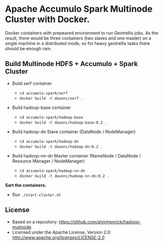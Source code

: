 # Apache Accumulo Spark Multinode Cluster with Docker.

Docker containers with prepeared environment to run Geotrellis jobs.
As the result, there would be three containers (two slaves and one master) on a single machine in a distributed mode,
so for heavy geotrellis tasks there should be enough ram.

Build Multinode HDFS + Accumulo + Spark Cluster
------------------------------

* Build serf container
  * `cd accumulo-spark/serf`
  * `docker build -t daunnc/serf .`

* Build hadoop-base container
  * `cd accumulo-spark/hadoop-base`
  * `docker build -t daunnc/hadoop-base:0.2 .`  
  
* Build hadoop-dn Slave container (DataNode / NodeManager)
  * `cd accumulo-spark/hadoop-dn`
  * `docker build -t daunnc/hadoop-dn:0.2 .`  

* Build hadoop-nn-dn Master container (NameNode / DataNode / Resource Manager / NodeManager)
  * `cd accumulo-spark/hadoop-nn-dn`
  * `docker build -t daunnc/hadoop-nn-dn:0.2 .` 

**Sart the containers.**

 * Run `./start-cluster.sh`
     
## License

* Based on a repository: https://github.com/alvinhenrick/hadoop-mutinode
* Licensed under the Apache License, Version 2.0: http://www.apache.org/licenses/LICENSE-2.0
